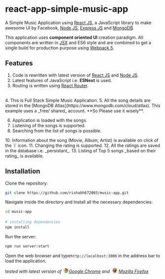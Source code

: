 # react-app-simple-music-app

A Simple Music Application using [React JS](https://react.dev/learn), a JavaScript library to make awesome UI by Facebook, [Node JS](https://nodejs.org/en/docs), [Express JS](https://expressjs.com/en/api.html) and [MongoDB](https://docs.mongodb.com/).

This application uses **component oriented UI** creation paradigm. All components are written in [JSX](https://react.dev/learn/writing-markup-with-jsx) and ES6 style and are combined to get a single build for production purpose using [Webpack 5](https://webpack.js.org/concepts/).

## Features

1. Code is rewritten with latest version of [React JS](https://react.dev/learn) and [Node JS](https://nodejs.org/en/docs/).
2. Latest features of JavaScript i.e. **ESNext** is used.
3. Routing is written using [React Router](https://reactrouter.com/en/main/start/tutorial).

<br />
4. This is Full Stack Simple Music Application.
5. All the song details are stored in the [MongoDB Atlas](https://www.mongodb.com/cloud/atlas). This example uses a _free/ shared_ account. **So Please use it wisely**.

<ol start="6">
  <li>Application is loaded with the songs.</li>
  <li>Listening of the songs is supported.</li>
  <li>Searching from the list of songs is possible.</li>
</ol>
10. Information about the song (Movie, Album, Artist) is available on click of the `i` icon.
11. Changing the rating is supported.
12. All the ratings are saved in the database i.e. _persistant_.
13. Listing of Top 5 songs _based on their rating_ is available.

## Installation

Clone the repository:

```bash
git clone https://github.com/rishabh672003/music-app.git
```

Navigate inside the directory and Install all the necessary dependencies:

```bash
cd music-app

# installing dependencies
npm install
```

Run the server:

```sh
npm run server:start
```

Open the web browser and type`http://localhost:3000` in the address bar to load the application.

_tested with latest version of <img src="screenshots/chrome.png" width="20px" title="Google Chrome">[Google Chrome](https://www.google.com/chrome/) and <img src="screenshots/firefox.png" width="25px" title="Firefox Developer edition">[Mozilla Firefox](https://www.mozilla.org/en-US/firefox/new/)_
